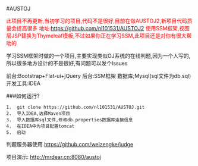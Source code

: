#AUSTOJ

<font style="color:red">此项目不再更新,当初学习的项目,代码不是很好,目前在做AUSTOJ2,新项目代码质量会提高很多
地址:https://github.com/nl101531/AUSTOJ2
使用SSM框架,视图层JSP替换为Thymeleaf模板,不过如果你正在学习SSM,此项目还是对你有很大帮助的</font>

学习SSM框架时做的一个项目,主要实现类似OJ系统的在线判题,因为一个人写的,所以很多地方设计的不是很好,有问题可以发个Issues

前台:Bootstrap+Flat-ui+jQuery
后台:SSM框架
数据库;Mysql(sql文件为db.sql)
开发工具:IDEA

###如何运行?
```
1.  git clone https://github.com/nl101531/AUSTOJ.git
2.  导入IDEA,选择Maven项目
3.  导入数据库sql文件,修改db.properties数据库连接信息
4.  在IDEA中为项目配置tomcat
5.  启动

```

判题服务器使用 https://github.com/weizengke/judge  

项目演示:  http://mrdear.cn:8080/austoj



